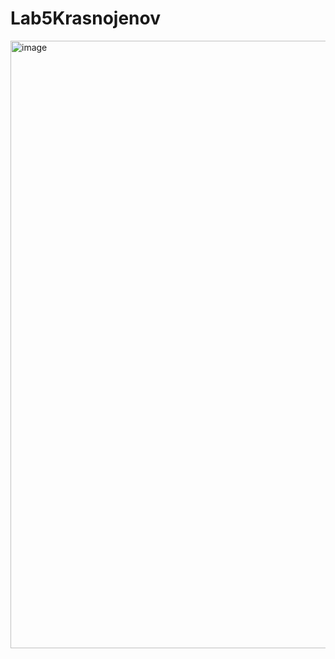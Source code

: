 # Lab5Krasnojenov
<img width="581" height="972" alt="image" src="https://github.com/user-attachments/assets/be80cba2-b4c6-4527-bdad-1af367c5d1e7" />

